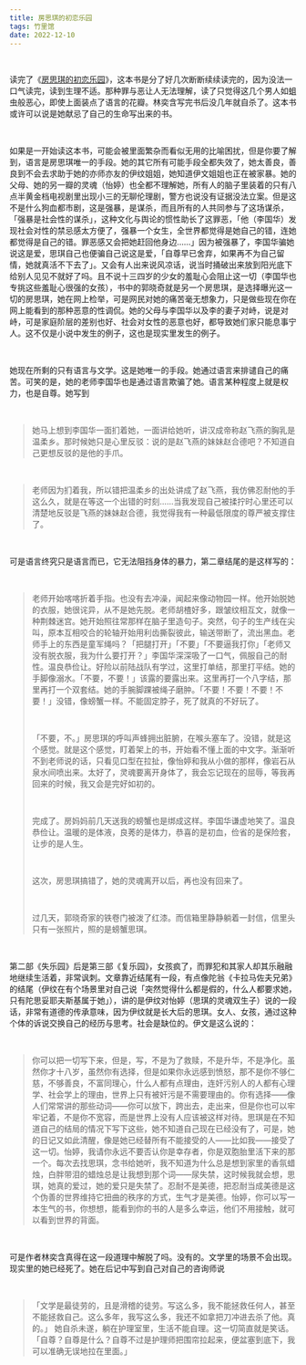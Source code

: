 ```yaml
---
title: 房思琪的初恋乐园
tags: 竹里馆
date: 2022-12-10
---
```


<br/>

读完了《[房思琪的初恋乐园](https://book.douban.com/subject/27614904/)》，这本书是分了好几次断断续续读完的，因为没法一口气读完，读到生理不适。那种罪与恶让人无法理解，读了只觉得这几个男人如蛆虫般恶心，即使上面装点了语言的花瓣。林奕含写完书后没几年就自杀了。这本书或许可以说是她献忌了自己的生命写出来的书。

<br/>

如果是一开始读这本书，可能会被里面繁杂而看似无用的比喻困扰，但是你要了解到，语言是房思琪唯一的手段。她的其它所有可能手段全都失效了，她太善良，善良到不会去求助于她的亦师亦友的伊纹姐姐，她知道伊文姐姐也正在被家暴。她的父母、她的另一瓣的灵魂（怡婷）也全都不理解她，所有人的脑子里装着的只有八点半黄金档电视剧里出现小三的无聊伦理剧，警方也说没有证据没法立案。但是这不是什么狗血都市剧，这是强暴，是谋杀，而且所有的人共同参与了这场谋杀，「强暴是社会性的谋杀」，这种文化与舆论的惯性助长了这罪恶，「他（李国华）发现社会对性的禁忌感太方便了，强暴一个女生，全世界都觉得是她自己的错，连她都觉得是自己的错。罪恶感又会把她赶回他身边……」因为被强暴了，李国华骗她说这是爱，思琪自己也便骗自己说这是爱，「自尊早已舍弃，如果再不为自己留情，她就真活不下去了」。又会有人出来说风凉话，说当时捅破出来放到阳光底下给别人见见不就好了吗。且不说十三四岁的少女的羞耻心会阻止这一切（李国华也专挑这些羞耻心很强的女孩），书中的郭晓奇就是另一个房思琪，是选择曝光这一切的房思琪，她在网上检举，可是网民对她的痛苦毫无想象力，只是做些现在你在网上能看到的那种恶意的性调侃。她的父母与李国华以及李的妻子对峙，说是对峙，可是家庭阶层的差别也好、社会对女性的恶意也好，都导致她们家只能息事宁人。这不仅是小说中发生的例子，这也是现实里发生的例子。

<br/>

她现在所剩的只有语言与文学。这是她唯一的手段。她通过语言来排谴自己的痛苦。可笑的是，她的老师李国华也是通过语言欺骗了她。语言某种程度上就是权力，也是自尊。她写到

<br/>

> 她马上想到李国华一面扪着她，一面讲给她听，讲汉成帝称赵飞燕的胸乳是温柔乡。那时候她只是心里反驳：说的是赵飞燕的妹妹赵合德吧？不知道自己更想反驳的是他的手爪。

<br/>

> 老师因为扪着我，所以错把温柔乡的出处讲成了赵飞燕，我仿佛忍耐他的手这么久，就是在等这一个出错的时刻……当我发现自己被揉拧时心里还可以清楚地反驳是飞燕的妹妹赵合德，我觉得我有一种最低限度的尊严被支撑住了。

<br/>

可是语言终究只是语言而已，它无法阻挡身体的暴力，第二章结尾的是这样写的：

<br/>

> 老师开始喀喀折着手指。也没有去冲澡，闻起来像动物园一样。他开始脱她的衣服，她很诧异，从不是她先脱。老师胡楂好多，跟皱纹相互文，就像一种荆棘迷宫。她开始照往常那样在脑子里造句子。突然，句子的生产线在尖叫，原本互相咬合的轮轴开始用利齿撕裂彼此，输送带断了，流出黑血。老师手上的东西是童军绳吗？「把腿打开」「不要」「不要逼我打你」「老师又没有脱衣服，我为什么要打开？」李国华深深吸了一口气，佩服自己的耐性。温良恭俭让。好险以前陆战队有学过，这里打单结，那里打平结。她的手脚像溺水。「不要，不要！」该露的要露出来。这里再打一个八字结，那里再打一个双套结。她的手腕脚踝被绳子磨肿。「不要！不要！不要！不要！」没错，像螃蟹一样。不能固定脖子，死了就真的不好玩了。
>
> <br/>
>
> 「不要，不。」房思琪的呼叫声蜂拥出脏腑，在喉头塞车了。没错，就是这个感觉。就是这个感觉，盯着架上的书，开始看不懂上面的中文字。渐渐听不到老师说的话，只看见口型在拉扯，像怡婷和我从小做的那样，像岩石从泉水间喷出来。太好了，灵魂要离开身体了，我会忘记现在的屈辱，等我再回来的时候，我又会是完好如初的。
>
> <br/>
>
> 完成了。房妈妈前几天送我的螃蟹也是绑成这样。李国华谦虚地笑了。温良恭俭让。温暖的是体液，良莠的是体力，恭喜的是初血，俭省的是保险套，让步的是人生。
>
> <br/>
>
> 这次，房思琪搞错了，她的灵魂离开以后，再也没有回来了。
>
> <br/>
>
> 过几天，郭晓奇家的铁卷门被泼了红漆。而信箱里静静躺着一封信，信里头只有一张照片，照的是螃蟹思琪。

<br/>

第二部《失乐园》后是第三部《复乐园》，女孩疯了，而罪犯和其家人却其乐融融地继续生活着，非常讽刺。文章靠近结尾有一段，有点像陀翁《卡拉马佐夫兄弟》的结尾（伊纹在有个场景里对自己说「突然觉得什么都是假的，什么人都要求她，只有陀思妥耶夫斯基属于她」），讲的是伊纹对怡婷（思琪的灵魂双生子）说的一段话，非常有道德的传承意味，因为伊纹就是长大后的思琪。女人、女孩，通过这种个体的诉说交换自己的经历与思考。社会是缺位的。伊文是这么说的：

<br/>

> 你可以把一切写下来，但是，写，不是为了救赎，不是升华，不是净化。虽然你才十八岁，虽然你有选择，但是如果你永远感到愤怒，那不是你不够仁慈，不够善良，不富同理心，什么人都有点理由，连奸污别人的人都有心理学、社会学上的理由，世界上只有被奸污是不需要理由的。你有选择——像人们常常讲的那些动词——你可以放下，跨出去，走出来，但是你也可以牢牢记着，不是你不宽容，而是世界上没有人应该被这样对待。思琪是在不知道自己的结局的情况下写下这些，她不知道自己现在已经没有了，可是，她的日记又如此清醒，像是她已经替所有不能接受的人——比如我——接受了这一切。怡婷，我请你永远不要否认你是幸存者，你是双胞胎里活下来的那一个。每次去找思琪，念书给她听，我不知道为什么总是想到家里的香氛蜡烛，白胖带泪的蜡烛总是让我想到那个词——尿失禁，这时候我就会想，思琪，她真的爱过，她的爱只是失禁了。忍耐不是美德，把忍耐当成美德是这个伪善的世界维持它扭曲的秩序的方式，生气才是美德。怡婷，你可以写一本生气的书，你想想，能看到你的书的人是多么幸运，他们不用接触，就可以看到世界的背面。

<br/>

可是作者林奕含真得在这一段道理中解脱了吗。没有的。文学里的场景不会出现。现实里的她已经死了。她在后记中写到自己对自己的咨询师说

<br/>

> 「文学是最徒劳的，且是滑稽的徒劳。写这么多，我不能拯救任何人，甚至不能拯救自己。这么多年，我写这么多，我还不如拿把刀冲进去杀了他。真的。」 她自杀未遂，躺在护理室里，生活不能自理。这一切简直就是笑话。「自尊？自尊是什么？自尊不过是护理师把围帘拉起来，便盆塞到底下，我可以准确无误地拉在里面。」